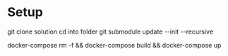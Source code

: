 # Setup
git clone solution
cd into folder
git submodule update --init --recursive

docker-compose rm -f && docker-compose build && docker-compose up
